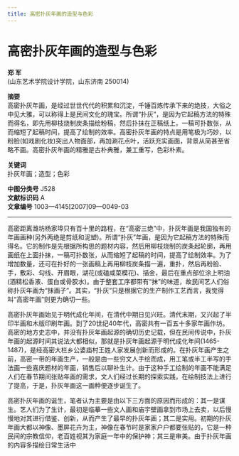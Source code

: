 ```yaml
---
title: 高密扑灰年画的造型与色彩
---
```

# 高密扑灰年画的造型与色彩

**郑 军**  
(山东艺术学院设计学院，山东济南 250014)

**摘要**  
高密扑灰年画，是经过世世代代的积累和沉淀，千锤百炼传承下来的绝技，大俗之中见大雅，可以称得上是民间文化的瑰宝。所谓“扑灰”，是因为它起稿方法的特殊而得名，即先用柳枝烧制炭条描绘粉稿，然后扑抹在正稿纸上，一稿可扑数张，从而缩短了起稿时间，提高了绘制的效率。高密扑灰年画的特点是用笔极为巧妙，以粉脸(如戏剧化妆)突出人物面部，再加涮花点叶，活跃充实画面，背景从简甚至省略不画。高密扑灰年画的精雅是古朴典雅，兼工重写，色彩朴素。

**关键词**  
扑灰年画；造型；色彩

**中图分类号** J528  
**文献标识码** A  
**文章编号** 1003—4145[2007]09—0049-03

---

高密距离潍坊杨家埠只有百十里的路程，在“高密三绝”中，扑灰年画是我国独有的年画画种(另外两绝是剪纸和泥塑)。所谓“扑灰”年画，是因为它起稿方法的特殊而得名。它的制作是先根据所构思的题材内容，然后用柳枝烧制的炭条起轮廓，再用画纸在上面扑抹，一稿可扑数张，从而缩短了起稿的时间，提高了绘制效率。为了增加数量，还可在扑好的一张画稿上再用柳枝炭条描一遍，重扑，然后再粉脸、手，敷彩、勾线、开眉眼，湖花(或磕咸菜模花)、描金，最后在重点部位涂上明油(酒精松香液、蛋白或骨胶水)。由于整套工序都带有“抹”的味道，故民间艺人们俗称扑灰年画为“抹画子”。其实，“扑灰”只是根据它的生产制作工艺而言，我觉得叫“高密年画”则更为确切一些。

高密扑灰年画始见于明代成化年间，在清代中期日见兴旺。清代末期，又兴起了半印半画和木版印刷年画。到了20世纪40年代，高密共有一百五十多家年画作坊。  
高密的地方史志中，并没有扑灰年画起源的确切历史记载，但在民间传说中，扑灰年画的起源时间其说法大都相似，那就是扑灰年画起源于明代成化年间(1465-1487)，是经高密大栏乡公婆庙村王姓人家发展创新而形成的。在扑灰年画产生之前，高密一带的年画生产，一般是由一些穷文人手绘而成，用工笔或半工半写的手法画一些喜庆题材的年画，销售后以聊补生计。由于这种手工绘制的年画不能满足人们在春节期间张贴年画的需求，文人们经过长期的探索实践，在绘制技法上进行了提高，于是，扑灰年画这一画种便逐步诞生了。

高密扑灰年画的诞生，笔者认为主要是由以下三方面的原因而形成的：其一是谋生。艺人们为了生计，最初是临摹一些文人画和庙宇壁画拿到市场上去卖，以后慢慢地对其进行借鉴、创新，从而产生了最早的扑灰年画；其二是实用。初期的扑灰年画大都以神像、墨屏花卉为主，神像在春节时是家家户户都要张贴的，它是一种民间的宗教信仰，老百姓视其为家庭一年中的保护神；其三是审美。由于扑灰年画的内容多描绘日常生活中